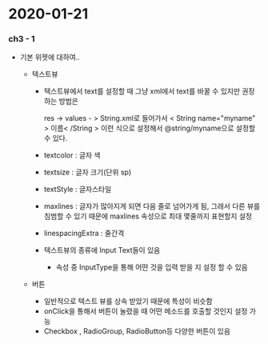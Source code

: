 # 2020-01-21

### ch3 - 1

- 기본 위젯에 대하여..

  - 텍스트뷰 

    - 텍스트뷰에서 text를 설정할 때 그냥 xml에서 text를 바꿀 수 있지만 권장하는 방법은

      res -> values - > String.xml로 들어가서 < String name="myname" > 이름< /String > 이런 식으로 설정해서 @string/myname으로 설정할 수 있다.

    - textcolor : 글자 색

    - textsize : 글자 크기(단위 sp)

    - textStyle : 글자스타일

    - maxlines : 글자가 많아지게 되면 다음 줄로 넘어가게 됨, 그래서 다른 뷰를 침범할 수 있기 때문에 maxlines 속성으로 최대 몇줄까지 표현할지 설정

    - linespacingExtra : 줄간격 

    - 텍스트뷰의 종류에 Input Text들이 있음

      - 속성 중 InputType을 통해 어떤 것을 입력 받을 지 설정 할 수 있음

  - 버튼

    - 일반적으로 텍스트 뷰를 상속 받았기 때문에 특성이 비슷함
    - onClick을 통해서 버튼이 눌렸을 때 어떤 메소드를 호출할 것인지 설정 가능
    - Checkbox , RadioGroup, RadioButton등 다양한 버튼이 있음


